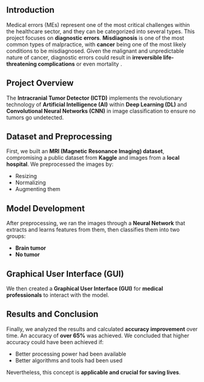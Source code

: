 ## **Introduction**

Medical errors (MEs) represent one of the most critical challenges within the healthcare sector, and they can be categorized into several types. This project focuses on **diagnostic errors**. **Misdiagnosis** is one of the most common types of malpractice, with **cancer** being one of the most likely conditions to be misdiagnosed. Given the malignant and unpredictable nature of cancer, diagnostic errors could result in **irreversible life-threatening complications** or even mortality .

## **Project Overview**

The **Intracranial Tumor Detector (ICTD)** implements the revolutionary technology of **Artificial Intelligence (AI)** within **Deep Learning (DL)** and **Convolutional Neural Networks (CNN)** in image classification to ensure no tumors go undetected. 

## **Dataset and Preprocessing**

First, we built an **MRI (Magnetic Resonance Imaging) dataset**, compromising a public dataset from **Kaggle** and images from a **local hospital**. We preprocessed the images by:

- Resizing
- Normalizing
- Augmenting them

## **Model Development**

After preprocessing, we ran the images through a **Neural Network** that extracts and learns features from them, then classifies them into two groups: 

- **Brain tumor**
- **No tumor**

## **Graphical User Interface (GUI)**

We then created a **Graphical User Interface (GUI)** for **medical professionals** to interact with the model.

## **Results and Conclusion**

Finally, we analyzed the results and calculated **accuracy improvement** over time. An accuracy of **over 65%** was achieved. We concluded that higher accuracy could have been achieved if:

- Better processing power had been available
- Better algorithms and tools had been used

Nevertheless, this concept is **applicable and crucial for saving lives**.
